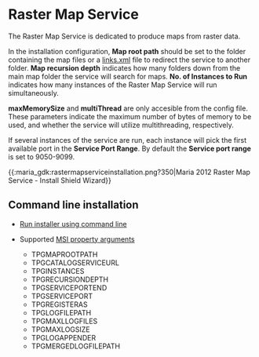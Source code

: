 #  Raster Map Service

The Raster Map Service is dedicated to produce maps from raster data. 

In the installation configuration, **Map root path** should be set to the folder containing the map files or a [links.xml](maria_gdk/maps/config/links) file to redirect the service to another folder. **Map recursion depth** indicates how many folders down from the main map folder the service will search for maps. **No. of Instances to Run** indicates how many instances of the Raster Map Service will run simultaneously.

**maxMemorySize** and **multiThread** are only accesible from the config file. These parameters indicate the maximum number of bytes of memory to be used, and whether the service will utilize multithreading, respectively.

If several instances of the service are run, each instance will pick the first available port in the **Service Port Range**. By default the **Service port range** is set to 9050-9099. 

{{:maria_gdk:rastermapserviceinstallation.png?350|Maria 2012 Raster Map Service - Install Shield Wizard}}

## Command line installation


*  [Run installer using command line](./commandlineinstall)

*  Supported [MSI property arguments](./propertyarguments)
    * TPGMAPROOTPATH
    * TPGCATALOGSERVICEURL
    * TPGINSTANCES
    * TPGRECURSIONDEPTH
    * TPGSERVICEPORTEND
    * TPGSERVICEPORT
    * TPGREGISTERAS
    * TPGLOGFILEPATH
    * TPGMAXLLOGFILES
    * TPGMAXLOGSIZE
    * TPGLOGAPPENDER
    * TPGMERGEDLOGFILEPATH

